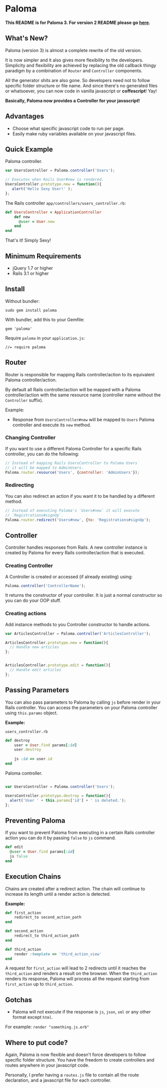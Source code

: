 # Paloma

**This README is for Paloma 3.
For version 2 README please go [here](https://github.com/kbparagua/paloma/blob/2.0/README.md).**


## What's New?
Paloma (version 3) is almost a complete rewrite of the old version.

It is now simpler and it also gives more flexibility to the developers. Simplicity and flexibility are achieved by replacing the old callback thingy paradigm by a combination of `Router` and `Controller` components.

All the generator shits are also gone. So developers need not to follow specific folder structure or file name. And since there's no generated files or whatsoever, you can now code in vanilla javascript or **coffescript**! Yay!

**Basically, Paloma now provides a Controller for your javascript!**

## Advantages
* Choose what specific javascript code to run per page.
* Easily make ruby variables available on your javascript files.


## Quick Example

Paloma controller.

```javascript
var UsersController = Paloma.controller('Users');

// Executes when Rails User#new is rendered.
UsersController.prototype.new = function(){
   alert('Hello Sexy User!' );
};
```
 
The Rails controller `app/controllers/users_controller.rb`:

```ruby
def UsersController < ApplicationController
    def new
      @user = User.new
    end
end
```

That's it! Simply Sexy!

Minimum Requirements
-
* jQuery 1.7 or higher
* Rails 3.1 or higher


## Install

Without bundler:
```
sudo gem install paloma
```

With bundler, add this to your Gemfile:
```
gem 'paloma'
```


Require `paloma` in your `application.js`:
```
//= require paloma
```


## Router

Router is responsible for mapping Rails controller/action to its equivalent Paloma controller/action.

By default all Rails controller/action will be mapped with a Paloma controller/action with the same resource name (controller name without the `Controller` suffix).

Example:
* Response from `UsersController#new` will be mapped to `Users` Paloma controller and execute its `new` method.

### Changing Controller

If you want to use a different Paloma Controller for a specific Rails controller, you can do the following:

```javascript
// Instead of mapping Rails UsersController to Paloma Users
// it will be mapped to AdminUsers.
Paloma.router.resource('Users', {controller: 'AdminUsers'});
```

### Redirecting

You can also redirect an action if you want it to be handled by a different method.

```javascript
// Instead of executing Paloma's `Users#new` it will execute
// `Registrations#signUp`.
Paloma.router.redirect('Users#new', {to: 'Registrations#signUp');
```

## Controller

Controller handles responses from Rails. A new controller instance is created by Paloma for every Rails controller/action that is executed.

### Creating Controller

A Controller is created or accessed (if already existing) using:

```javascript
Paloma.controller('ControllerName');
``` 

It returns the constructor of your controller. It is just a normal constructor so you can do your OOP stuff.


### Creating actions

Add instance methods to you Controller constructor to handle actions.

```javascript
var ArticlesController = Paloma.controller('ArticlesController');

ArticlesController.prototype.new = function(){
  // Handle new articles
};


ArticlesController.prototype.edit = function(){
  // Handle edit articles
};
```

## Passing Parameters

You can also pass parameters to Paloma by calling `js` before render in your Rails controller. You can access the parameters on your Paloma controller using `this.params` object.

**Example:**

`users_controller.rb`
```ruby
def destroy
    user = User.find params[:id]
    user.destroy
    
    js :id => user.id
end
```

Paloma controller.

```javascript

var UsersController = Paloma.controller('Users');

UsersController.prototype.destroy = function(){
  alert('User ' + this.params['id'] + ' is deleted.');
};
```

## Preventing Paloma

If you want to prevent Paloma from executing in a certain Rails controller action you can do it by passing `false` to `js` command.

```ruby
def edit
  @user = User.find params[:id]
  js false
end
```

## Execution Chains

Chains are created after a redirect action. The chain will continue to increase its length until a render action is detected.

**Example:**

```ruby
def first_action
    redirect_to second_action_path
end

def second_action
    redirect_to third_action_path
end

def third_action
    render :template => 'third_action_view'
end
```

A request for `first_action` will lead to 2 redirects until it reaches the `third_action` and renders a result on the browser. When the `third_action` renders its response, Paloma will process all the request starting from `first_action` up to `third_action`.


## Gotchas

* Paloma  will not execute if the response is `js`, `json`, `xml` or any other format except `html`.

For example: `render "something.js.erb"`


## Where to put code?

Again, Paloma is now flexible and doesn't force developers to follow specific folder structure.
You have the freedom to create controllers and routes anywhere in your javascript code. 

Personally, I prefer having a `routes.js` file to contain all the route declaration, and a javascript file for each controller.
